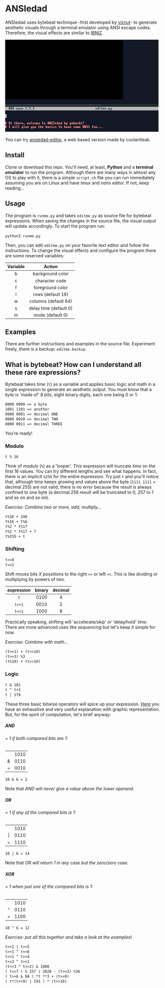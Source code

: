 # ANSIedad

ANSIedad uses bytebeat technique -first developed by [viznut](http://viznut.fi/en/)- to generate aesthetic visuals through a terminal emulator using ANSI escape codes. Therefore, the visual effects are similar to [IBNIZ](https://github.com/viznut/IBNIZ).

<img src="https://raw.githubusercontent.com/gabochi/ANSIedad/master/demo.gif?raw=true">

You can try [ansiedad-editor](https://github.com/coolantleak/ansiedad-editor), a web based version made by coolantleak.

## Install

Clone or download this repo. You'll need, at least, **Python** and a **terminal emulator** to run the program. Although there are many ways in almost any OS to play with it, there is a simple `script.sh` file you can run immediately assuming you are on Linux and have *tmux* and *nano* editor. If not, keep reading...

## Usage

The program is `runme.py` and takes `editme.py` as source file for bytebeat expressions. When saving the changes in the source file, the visual output will update accordingly. To start the program run:

`python3 runme.py`

Then, you can edit `editme.py` on your favorite text editor and follow the instructions.
To change the visual effects and configure the program there are some reserved variables:

Variable|Action
:---:|:---:
b|background color
c|character code
f|foreground color
l|rows (default 16)
w|columns (default 64)
s|delay time (default 0)
m|mode (default 0)

## Examples

There are further instructions and examples in the source file. Experiment freely, there is a backup: `editme.backup`.

## What is bytebeat? How can I understand all these rare expressions?

Bytebeat takes *time* (`t`) as a variable and applies basic logic and math in a single expression to generate an aesthetic output. You must know that a *byte* is 'made of' *8 bits*, eight binary digits, each one being 0 or 1:

```
0000 0000 => a byte
1001 1101 => another
0000 0001 => decimal ONE
0000 0010 => decimal TWO
0000 0011 => decimal THREE
```

You're ready!

### Modulo

```
t % 16
```

Think of *modulo* (`%`) as a 'looper'. This expression will truncate *time* on the first 16 values. You can try different lengths and see what happens. In fact, there is an implicit `%256` for the entire expression. Try just `t` and you'll notice that, although *time* keeps growing and values above the byte (`1111 1111` = decimal 255) are not valid, there is no error because the result is always confined to one byte (a decimal 256 result will be truncated to 0, 257 to 1 and so on and so on).

*Exercise: Combine two or more, add, multiply...*

```
t%16 + 240
t%16 + t%6
t%2 * t%17
t%2 * t%17 + 7
t%255 + t
```

### Shifting

```
t>>8
t<<2
```

Shift moves bits *X* possitions to the right `>>` or left `<<`. This is like dividing or multiplying by powers of two.

|expression|binary|decimal
|:---:|:---:|:---:
`t`|0100|4
`t>>1`|0010|2
`t<<1`|1000|8

Practically speaking, shifting will 'accelerate/skip' or 'delay/hold' *time*. There are more advanced uses like *sequencing* but let's keep it simple for now.

*Exercise: Combine with math...*

```
(t<<1) + (t>>10)
(t>>3) %3
(t%10) + (t>>10)
```

### Logic

```
t & 101
t ^ t+1
t | 179
```

These three basic bitwise operators will spice up your expression. [Here](https://en.wikipedia.org/wiki/Bitwise_operation#Bitwise_operators) you have an exhaustive and very useful explanation with graphic representation. But, for the spirit of computation, let's brief anyway:

##### **AND** 
###### = 1 if *both* compared bits are 1:


|||
:---:|:---:
||1010
&|0110
=|0010

`10 & 6 = 2`

Note that *AND will never give a value above the lower operand*.

##### **OR**
###### = 1 if *any* of the compared bits is 1:

|||
:---:|:---:
||1010
\||0110
=|1110

`10 | 6 = 14`

Note that *OR will return 1 in any case but the zero/zero case*.

##### **XOR**
###### = 1 when *just one* of the compared bits is 1:

|||
:---:|:---:
||1010
^|0110
=|1100

`10 ^ 6 = 12`

*Exercise: put all this together and take a look at the examples!*

```
t<<1 | t>>5
t>>1 ^ t<<6
t<<1 ^ t>>4
t<<3 ^ t>>1
(t<<3 ^ t>>2) & 1000
( t<<7 ) % 257 | 2020 - (t<<3) %36
( t>>6 & 68 ) *t **3 + (t>>9)
( t*(t>>9) | 191 ) * (t>>16)

```

